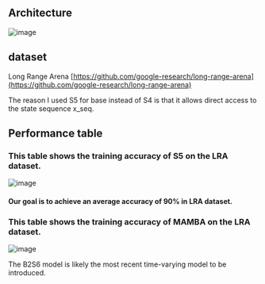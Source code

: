 
Architecture
--
![image](https://github.com/user-attachments/assets/022e6f43-c3f1-4044-b967-a928101c2953)


dataset
--
Long Range Arena [https://github.com/google-research/long-range-arena](https://github.com/google-research/long-range-arena)

The reason I used S5 for base instead of S4 is that it allows direct access to the state sequence x_seq.

Performance table
--
### This table shows the training accuracy of S5 on the LRA dataset.
![image](https://github.com/user-attachments/assets/fd281d52-c845-41d5-8457-e3ca0e126808)
#### Our goal is to achieve an average accuracy of 90% in LRA dataset.

### This table shows the training accuracy of MAMBA on the LRA dataset.
![image](https://github.com/user-attachments/assets/a6239082-0ecc-497d-a055-97af9d6d8504)

The B2S6 model is likely the most recent time-varying model to be introduced.
